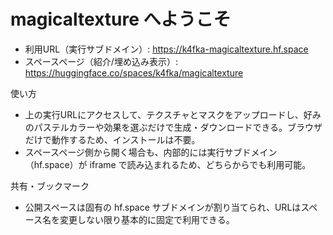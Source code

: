 # magicaltexture へようこそ

- 利用URL（実行サブドメイン）: https://k4fka-magicaltexture.hf.space
- スペースページ（紹介/埋め込み表示）: https://huggingface.co/spaces/k4fka/magicaltexture

使い方
- 上の実行URLにアクセスして、テクスチャとマスクをアップロードし、好みのパステルカラーや効果を選ぶだけで生成・ダウンロードできる。ブラウザだけで動作するため、インストールは不要。
- スペースページ側から開く場合も、内部的には実行サブドメイン（hf.space）が iframe で読み込まれるため、どちらからでも利用可能。

共有・ブックマーク
- 公開スペースは固有の hf.space サブドメインが割り当てられ、URLはスペース名を変更しない限り基本的に固定で利用できる。